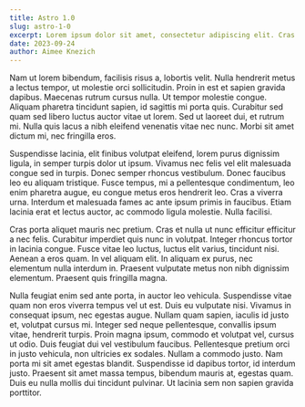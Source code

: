 ```yaml
---
title: Astro 1.0
slug: astro-1-0
excerpt: Lorem ipsum dolor sit amet, consectetur adipiscing elit. Cras mollis lectus tellus, sit amet commodo elit viverra at. In non nibh in quam commodo egestas. Nunc id tortor gravida, tempor diam ac, suscipit justo. Donec condimentum tellus non metus venenatis, venenatis facilisis arcu faucibus.
date: 2023-09-24
author: Aimee Knezich
---
```


 Nam ut lorem bibendum, facilisis risus a, lobortis velit. Nulla hendrerit metus a lectus tempor, ut molestie orci sollicitudin. Proin in est et sapien gravida dapibus. Maecenas rutrum cursus nulla. Ut tempor molestie congue. Aliquam pharetra tincidunt sapien, id sagittis mi porta quis. Curabitur sed quam sed libero luctus auctor vitae ut lorem. Sed ut laoreet dui, et rutrum mi. Nulla quis lacus a nibh eleifend venenatis vitae nec nunc. Morbi sit amet dictum mi, nec fringilla eros.

Suspendisse lacinia, elit finibus volutpat eleifend, lorem purus dignissim ligula, in semper turpis dolor ut ipsum. Vivamus nec felis vel elit malesuada congue sed in turpis. Donec semper rhoncus vestibulum. Donec faucibus leo eu aliquam tristique. Fusce tempus, mi a pellentesque condimentum, leo enim pharetra augue, eu congue metus eros hendrerit leo. Cras a viverra urna. Interdum et malesuada fames ac ante ipsum primis in faucibus. Etiam lacinia erat et lectus auctor, ac commodo ligula molestie. Nulla facilisi.

Cras porta aliquet mauris nec pretium. Cras et nulla ut nunc efficitur efficitur a nec felis. Curabitur imperdiet quis nunc in volutpat. Integer rhoncus tortor in lacinia congue. Fusce vitae leo luctus, luctus elit varius, tincidunt nisi. Aenean a eros quam. In vel aliquam elit. In aliquam ex purus, nec elementum nulla interdum in. Praesent vulputate metus non nibh dignissim elementum. Praesent quis fringilla magna.

Nulla feugiat enim sed ante porta, in auctor leo vehicula. Suspendisse vitae quam non eros viverra tempus vel ut est. Duis eu vulputate nisi. Vivamus in consequat ipsum, nec egestas augue. Nullam quam sapien, iaculis id justo et, volutpat cursus mi. Integer sed neque pellentesque, convallis ipsum vitae, hendrerit turpis. Proin magna ipsum, commodo et volutpat vel, cursus ut odio. Duis feugiat dui vel vestibulum faucibus. Pellentesque pretium orci in justo vehicula, non ultricies ex sodales. Nullam a commodo justo. Nam porta mi sit amet egestas blandit. Suspendisse id dapibus tortor, id interdum justo. Praesent sit amet massa tempus, bibendum mauris at, egestas quam. Duis eu nulla mollis dui tincidunt pulvinar. Ut lacinia sem non sapien gravida porttitor. 

